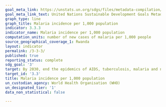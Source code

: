 ```yaml
---
goal_meta_link: https://unstats.un.org/sdgs/files/metadata-compilation/Metadata-Goal-3.pdf
goal_meta_link_text: United Nations Sustainable Development Goals Metadata (PDF 431 KB)
graph_type: line
graph_title: Malaria incidence per 1,000 population
indicator: 3.3.3
indicator_name: Malaria incidence per 1,000 population
computation_units: number of new cases of malaria per 1,000 people
source_geographical_coverage_1: Rwanda
layout: indicator
permalink: /3-3-3/
published: true
reporting_status: complete
sdg_goal: '3'
target: By 2030, end the epidemics of AIDS, tuberculosis, malaria and neglected tropical diseases and combat hepatitis, water-borne diseases and other communicable diseases
target_id: '3.3'
title: Malaria incidence per 1,000 population
un_custodian_agency: World Health Organisation (WHO)
un_designated_tier: '1'
data_non_statistical: false

---
```

